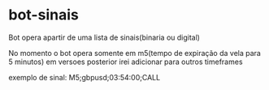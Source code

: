 # bot-sinais
Bot opera apartir de uma lista de sinais(binaria ou digital)
 
No momento o bot opera somente em m5(tempo de expiração da vela para 5 minutos) em versoes posterior irei adicionar para outros timeframes

exemplo de sinal:
  M5;gbpusd;03:54:00;CALL
